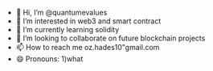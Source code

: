 - 👋 Hi, I’m @quantumevalues
- 👀 I’m interested in web3 and smart contract
- 🌱 I’m currently learning solidity
- 💞️ I’m looking to collaborate on future blockchain projects
- 📫 How to reach me oz.hades10"gmail.com
- 😄 Pronouns: 1)what 
  

<!---
quantumevalues/quantumevalues is a ✨ special ✨ repository because its `README.md` (this file) appears on your GitHub profile.
You can click the Preview link to take a look at your changes.
--->
